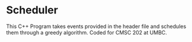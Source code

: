 # Scheduler
This C++ Program takes events provided in the header file and schedules them through a greedy algorithm. Coded for CMSC 202 at UMBC.
